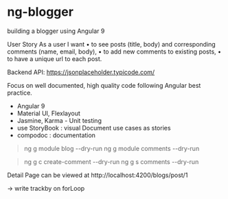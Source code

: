 # ng-blogger

building a blogger using Angular 9

User Story
As a user I want
• to see posts (title, body) and corresponding comments (name, email, body),
• to add new comments to existing posts,
• to have a unique url to each post.

Backend API: https://jsonplaceholder.typicode.com/

Focus on well documented, high quality code following Angular best practice.

- Angular 9
- Material UI, Flexlayout
- Jasmine, Karma - Unit testing
- use StoryBook : visual Document use cases as stories
- compodoc : documentation

> ng g module blog --dry-run
> ng g module comments --dry-run

> ng g c create-comment --dry-run
> ng g s comments --dry-run

Detail Page can be viewed at http://localhost:4200/blogs/post/1

-> write trackby on forLoop
